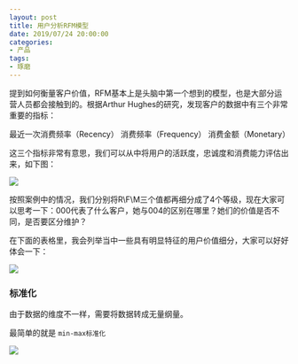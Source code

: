 ```yaml
---
layout: post
title: 用户分析RFM模型
date: 2019/07/24 20:00:00
categories:
- 产品
tags:
- 琢磨
---
```


提到如何衡量客户价值，RFM基本上是头脑中第一个想到的模型，也是大部分运营人员都会接触到的。根据Arthur Hughes的研究，发现客户的数据中有三个非常重要的指标：

最近一次消费频率（Recency）
消费频率（Frequency）
消费金额（Monetary）

这三个指标非常有意思，我们可以从中将用户的活跃度，忠诚度和消费能力评估出来，如下图：

![](http://pics.naaln.com/blog/2019-07-24-124121.jpg-basicBlog)

按照案例中的情况，我们分别将R\F\M三个值都再细分成了4个等级，现在大家可以思考一下：000代表了什么客户，她与004的区别在哪里？她们的价值是否不同，是否要区分维护？

在下面的表格里，我会列举当中一些具有明显特征的用户价值细分，大家可以好好体会一下：

![](http://pics.naaln.com/blog/2019-07-24-124127.jpg-basicBlog)

### 标准化

由于数据的维度不一样，需要将数据转成无量纲量。

最简单的就是 `min-max标准化`

![](http://pics.naaln.com/blog/2019-07-24-124805.jpg-basicBlog)
